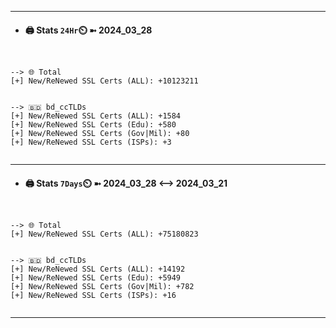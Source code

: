 

---
- #### 🖨️ **Stats** `24Hr`⏲️ ➼ 2024_03_28
```console


--> 🌐 Total
[+] New/ReNewed SSL Certs (ALL): +10123211


--> 🇧🇩 bd_ccTLDs
[+] New/ReNewed SSL Certs (ALL): +1584
[+] New/ReNewed SSL Certs (Edu): +580
[+] New/ReNewed SSL Certs (Gov|Mil): +80
[+] New/ReNewed SSL Certs (ISPs): +3


```

---
- #### 🖨️ **Stats** `7Days`⏲️ ➼ 2024_03_28 <--> 2024_03_21
```console


--> 🌐 Total
[+] New/ReNewed SSL Certs (ALL): +75180823


--> 🇧🇩 bd_ccTLDs
[+] New/ReNewed SSL Certs (ALL): +14192
[+] New/ReNewed SSL Certs (Edu): +5949
[+] New/ReNewed SSL Certs (Gov|Mil): +782
[+] New/ReNewed SSL Certs (ISPs): +16


```

---

